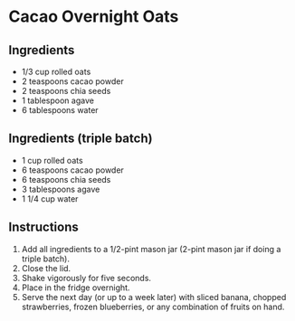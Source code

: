 # Cacao Overnight Oats

## Ingredients
- 1/3 cup rolled oats
- 2 teaspoons cacao powder
- 2 teaspoons chia seeds
- 1 tablespoon agave
- 6 tablespoons water

## Ingredients (triple batch)
- 1 cup rolled oats
- 6 teaspoons cacao powder
- 6 teaspoons chia seeds
- 3 tablespoons agave
- 1 1/4 cup water

## Instructions
1. Add all ingredients to a 1/2-pint mason jar (2-pint mason jar if doing a triple batch).
2. Close the lid.
3. Shake vigorously for five seconds.
4. Place in the fridge overnight.
5. Serve the next day (or up to a week later) with sliced banana, chopped strawberries, frozen blueberries, or any combination of fruits on hand.